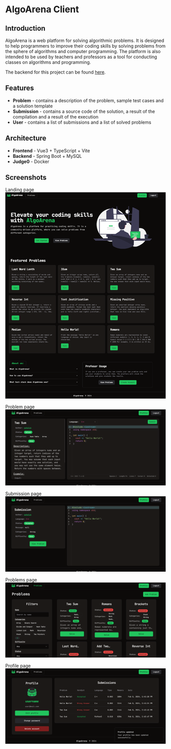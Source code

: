 # AlgoArena Client

## Introduction

AlgoArena is a web platform for solving algorithmic problems. It is designed to help programmers to improve their coding skills by solving problems from the sphere of algorithms and computer programming. The platform is also intended to be used by teachers and professors as a tool for conducting classes on algorithms and programming.

The backend for this project can be found [here](https://github.com/24online24/algoarena-api).

## Features

- **Problem** - contains a description of the problem, sample test cases and a solution template
- **Submission** - contains a source code of the solution, a result of the compilation and a result of the execution
- **User** - contains a list of submissions and a list of solved problems

## Architecture

- **Frontend** - Vue3 + TypeScript + Vite
- **Backend** - Spring Boot + MySQL
- **Judge0** - Docker


## Screenshots

Landing page
![Landing page](./assets/landing.png)

Problem page
![Problem page](./assets/problem.png)

Submission page
![Submission page](./assets/submission.png)

Problems page
![Problems page](./assets/problems.png)

Profile page
![Profile page](./assets/profile.png)
